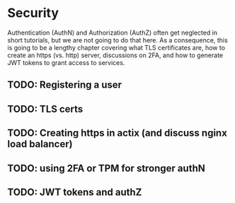 # Security

Authentication (AuthN) and Authorization (AuthZ) often get neglected in short tutorials, but we are not
going to do that here.  As a consequence, this is going to be a lengthy chapter covering what TLS
certificates are, how to create an https (vs. http) server, discussions on 2FA, and how to generate
JWT tokens to grant access to services.

## TODO: Registering a user

## TODO: TLS certs

## TODO: Creating https in actix (and discuss nginx load balancer)

## TODO: using 2FA or TPM for stronger authN

## TODO: JWT tokens and authZ